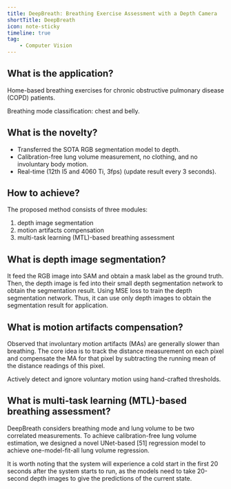 ```yaml
---
title: DeepBreath: Breathing Exercise Assessment with a Depth Camera
shortTitle: DeepBreath
icon: note-sticky
timeline: true
tag:
    - Computer Vision
---
```


## What is the application?

Home-based breathing exercises for chronic obstructive pulmonary disease (COPD) patients.

Breathing mode classification: chest and belly.

## What is the novelty?

- Transferred the SOTA RGB segmentation model to depth.
- Calibration-free lung volume measurement, no clothing, and no involuntary body motion.
- Real-time (12th I5 and 4060 Ti, 3fps) (update result every 3 seconds).

## How to achieve?

The proposed method consists of three modules:
1. depth image segmentation
2. motion artifacts compensation
3. multi-task learning (MTL)-based breathing assessment

## What is depth image segmentation?

It feed the RGB image into SAM and obtain a mask label as the ground truth. Then, the depth image is fed into their small depth segmentation network to obtain the segmentation result. Using MSE loss to train the depth segmentation network. Thus, it can use only depth images to obtain the segmentation result for application.

## What is motion artifacts compensation?

Observed that involuntary motion artifacts (MAs) are generally slower than breathing. The core idea is to track the distance measurement on each pixel and compensate the MA for that pixel by subtracting the running mean of the distance readings of this pixel.

Actively detect and ignore voluntary motion using hand-crafted thresholds.

## What is multi-task learning (MTL)-based breathing assessment?

DeepBreath considers breathing mode and lung volume to  be two correlated measurements. To achieve calibration-free lung volume estimation, we designed a novel UNet-based [51] regression model to achieve one-model-fit-all lung volume regression.

It is worth noting that the system will experience a cold start in the first 20 seconds after the system starts to  run, as the models need to take 20-second depth images to give the predictions of the current state.